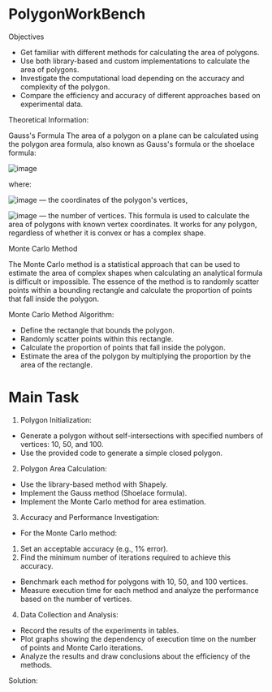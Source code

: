 # PolygonWorkBench

Objectives 
-	Get familiar with different methods for calculating the area of polygons. 
-	Use both library-based and custom implementations to calculate the area of polygons. 
-	Investigate the computational load depending on the accuracy and complexity of the polygon. 
-	Compare the efficiency and accuracy of different approaches based on experimental data. 

Theoretical Information:

Gauss's Formula 
The area of a polygon on a plane can be calculated using the polygon area formula, also known as Gauss's formula or the shoelace formula: 

![image](https://github.com/user-attachments/assets/0cb3b6ae-9c13-4e93-b38b-74d1aecac864)

where:

![image](https://github.com/user-attachments/assets/06b9b12d-94fe-4de8-b046-f40f915a3dc2) — the coordinates of the polygon's vertices,

![image](https://github.com/user-attachments/assets/9931ba8c-023c-47cd-919b-6dfded97e152) — the number of vertices.
This formula is used to calculate the area of polygons with known vertex coordinates. It works for any polygon, regardless of whether it is convex or has a complex shape.

Monte Carlo Method

The Monte Carlo method is a statistical approach that can be used to estimate the area of complex shapes when calculating an analytical formula is difficult or impossible. The essence of the method is to randomly scatter points within a bounding rectangle and calculate the proportion of points that fall inside the polygon.

Monte Carlo Method Algorithm: 
-	Define the rectangle that bounds the polygon. 
-	Randomly scatter points within this rectangle. 
-	Calculate the proportion of points that fall inside the polygon. 
-	Estimate the area of the polygon by multiplying the proportion by the area of the rectangle. 

# Main Task

1)	Polygon Initialization: 
-	Generate a polygon without self-intersections with specified numbers of vertices: 10, 50, and 100. 
-	Use the provided code to generate a simple closed polygon. 
2)	Polygon Area Calculation: 
-	Use the library-based method with Shapely. 
-	Implement the Gauss method (Shoelace formula). 
-	Implement the Monte Carlo method for area estimation. 
3)	Accuracy and Performance Investigation: 
-	For the Monte Carlo method: 
1.	Set an acceptable accuracy (e.g., 1% error). 
2.	Find the minimum number of iterations required to achieve this accuracy. 
-	Benchmark each method for polygons with 10, 50, and 100 vertices. 
-	Measure execution time for each method and analyze the performance based on the number of vertices. 
4)	Data Collection and Analysis: 
-	Record the results of the experiments in tables. 
-	Plot graphs showing the dependency of execution time on the number of points and Monte Carlo iterations. 
-	Analyze the results and draw conclusions about the efficiency of the methods.

Solution:

